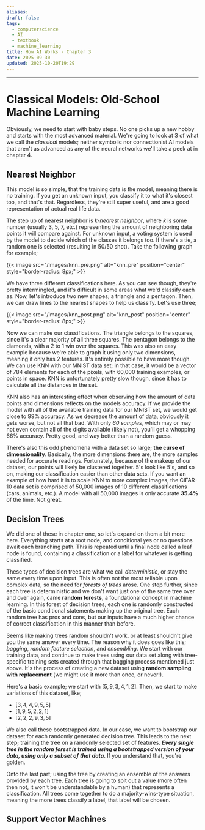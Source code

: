 ```yaml
---
aliases:
draft: false
tags:
  - computerscience
  - AI
  - textbook
  - machine_learning
title: How AI Works - Chapter 3
date: 2025-09-30
updated: 2025-10-20T19:29
---
```


---

# Classical Models: Old-School Machine Learning

Obviously, we need to start with baby steps. No one picks up a new hobby and starts with the most advanced material. We're going to look at 3 of what we call the _classical_ models; neither symbolic nor connectionist AI models that aren't as advanced as any of the neural networks we'll take a peek at in chapter 4.

## Nearest Neighbor

This model is so simple, that the training data is the model, meaning there is no training. If you get an unknown input, you classify it to what it's closest too, and that's that. Regardless, they're still super useful, and are a good representation of actual real life data.

The step up of nearest neighbor is _k-nearest neighbor_, where _k_ is some number (usually 3, 5, 7, etc.) representing the amount of neighboring data points it will compare against. For unknown input, a voting system is used by the model to decide which of the classes it belongs too. If there's a tie, a random one is selected (resulting in 50/50 shot). Take the following graph for example;

{{< image src="/images/knn_pre.png" alt="knn_pre" position="center" style="border-radius: 8px;" >}}

We have three different classifications here. As you can see though, they're pretty intermingled, and it's difficult in some areas what we'd classify each as. Now, let's introduce two new shapes; a triangle and a pentagon. Then, we can draw lines to the nearest shapes to help us classify. Let's use three;

{{< image src="/images/knn_post.png" alt="knn_post" position="center" style="border-radius: 8px;" >}}

Now we can make our classifications. The triangle belongs to the squares, since it's a clear majority of all three squares. The pentagon belongs to the diamonds, with a 2 to 1 win over the squares. This was also an easy example because we're able to graph it using only two dimensions, meaning it only has 2 features. It's entirely possible to have more though. We can use KNN with our MNIST data set; in that case, it would be a vector of 784 elements for each of the pixels, with 60,000 training examples, or points in space. KNN is unfortunately pretty slow though, since it has to calculate all the distances in the set.

KNN also has an interesting effect when observing how the amount of data points and dimensions reflects on the models accuracy. If we provide the model with all of the available training data for our MNIST set, we would get close to 99% accuracy. As we decrease the amount of data, obviously it gets worse, but not all that bad. With only _60 samples_, which may or may not even contain all of the digits available (likely not), you'll get a whopping 66% accuracy. Pretty good, and way better than a random guess.

There's also this odd phenomena with a data set so large; **the curse of dimensionality**. Basically, the more dimensions there are, the more samples needed for accurate readings. Fortunately, because of the makeup of our dataset, our points will likely be clustered together. 5's look like 5's, and so on, making our classification easier than other data sets. If you want an example of how hard it is to scale KNN to more complex images, the CIFAR-10 data set is comprised of 50,000 images of 10 different classifications (cars, animals, etc.). A model with all 50,000 images is only accurate **35.4%** of the time. Not great.

## Decision Trees

We did one of these in chapter one, so let's expand on them a bit more here. Everything starts at a root node, and conditional yes or no questions await each branching path. This is repeated until a final node called a leaf node is found, containing a classification or a label for whatever is getting classified.

These types of decision trees are what we call _deterministic_, or stay the same every time upon input. This is often not the most reliable upon complex data, so the need for _forests of trees_ arose. One step further, since each tree is deterministic and we don't want just one of the same tree over and over again, came **random forests**, a foundational concept in machine learning. In this forest of decision trees, each one is randomly constructed of the basic conditional statements making up the original tree. Each random tree has pros and cons, but our inputs have a much higher chance of correct classification in this manner than before.

Seems like making trees random shouldn't work, or at least shouldn't give you the same answer every time. The reason why it does goes like this; _bagging_, _random feature selection_, and _ensembling_. We start with our training data, and continue to make trees using our data set along with tree-specific training sets created through that bagging process mentioned just above. It's the process of creating a new dataset using **random sampling with replacement** (we might use it more than once, or never!).

Here's a basic example; we start with $[5, 9, 3, 4, 1, 2]$. Then, we start to make variations of this dataset, like;

- $[3, 4, 4, 9, 5, 5]$
- $[1, 9, 5, 2, 2, 1]$
- $[2, 2, 2, 9, 3, 5]$

We also call these bootstrapped data. In our case, we want to bootstrap our dataset for each randomly generated decision tree. This leads to the next step; training the tree on a randomly selected set of features. **_Every single tree in the random forest is trained using a bootstrapped version of your data, using only a subset of that data_**. If you understand that, you're golden.

Onto the last part; using the tree by creating an ensemble of the answers provided by each tree. Each tree is going to spit out a value (more often then not, it won't be understandable by a human) that represents a classification. All trees come together to do a majority-wins-type situation, meaning the more trees classify a label, that label will be chosen.

## Support Vector Machines

